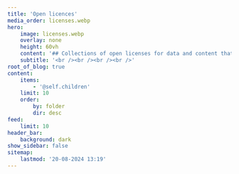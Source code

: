 ```yaml
---
title: 'Open licences'
media_order: licenses.webp
hero:
    image: licenses.webp
    overlay: none
    height: 60vh
    content: '## Collections of open licenses for data and content that can be freely used, modified, and shared by anyone for any purpose.'
    subtitle: '<br /><br /><br /><br />'
root_of_blog: true
content:
    items:
        - '@self.children'
    limit: 10
    order:
        by: folder
        dir: desc
feed:
    limit: 10
header_bar:
    background: dark
show_sidebar: false
sitemap:
    lastmod: '20-08-2024 13:19'
---
```



